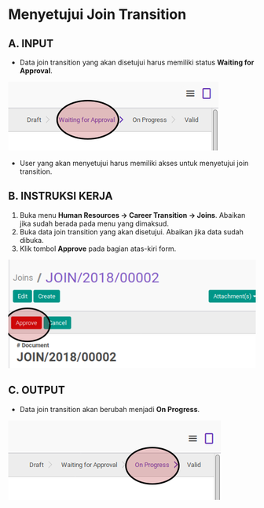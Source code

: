 # Menyetujui Join Transition

## A. INPUT

* Data join transition yang akan disetujui harus memiliki status **Waiting for Approval**.

![](../../img/join-transition/status-waiting-approval.png)

* User yang akan menyetujui harus memiliki akses untuk menyetujui join transition.

## B. INSTRUKSI KERJA

1. Buka menu **Human Resources -> Career Transition -> Joins**. Abaikan jika sudah berada pada menu yang dimaksud.
2. Buka data join transition yang akan disetujui. Abaikan jika data sudah dibuka.
3. Klik tombol **Approve** pada bagian atas-kiri form.

![](../../img/join-transition/tombol-approve.png)

## C. OUTPUT

* Data join transition akan berubah menjadi **On Progress**.

![](../../img/join-transition/status-on-progress.png)
